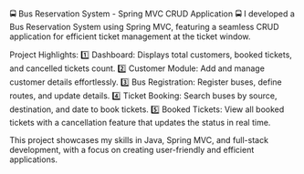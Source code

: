 🚍 Bus Reservation System - Spring MVC CRUD Application 🚍
I developed a Bus Reservation System using Spring MVC, featuring a seamless CRUD application for efficient ticket management at the ticket window.

Project Highlights:
1️⃣ Dashboard: Displays total customers, booked tickets, and cancelled tickets count.
2️⃣ Customer Module: Add and manage customer details effortlessly.
3️⃣ Bus Registration: Register buses, define routes, and update details.
4️⃣ Ticket Booking: Search buses by source, destination, and date to book tickets.
5️⃣ Booked Tickets: View all booked tickets with a cancellation feature that updates the status in real time.

This project showcases my skills in Java, Spring MVC, and full-stack development, with a focus on creating user-friendly and efficient applications.
